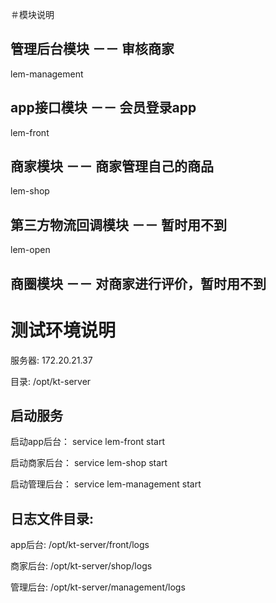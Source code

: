 ＃模块说明
## 管理后台模块 －－ 审核商家

lem-management

## app接口模块 －－ 会员登录app

lem-front

## 商家模块 －－ 商家管理自己的商品

lem-shop

## 第三方物流回调模块 －－ 暂时用不到

lem-open

## 商圈模块 －－ 对商家进行评价，暂时用不到

# 测试环境说明

服务器: 172.20.21.37

目录: /opt/kt-server

## 启动服务
启动app后台： service lem-front start

启动商家后台： service lem-shop start

启动管理后台： service lem-management start

## 日志文件目录:

app后台: /opt/kt-server/front/logs

商家后台: /opt/kt-server/shop/logs

管理后台: /opt/kt-server/management/logs




